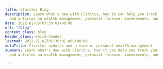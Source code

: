 ```yaml
---
title: Claritus Blog
description: Learn what's new with Claritus, how it can help you track your portfolio,
  and articles on wealth management, personal finance, investments, and more.
date: 2022-01-03T07:30:01+00:00
url: "/blog"
content_class: blog
header_class: white-header
lastmod: 2022-01-02T06:30:01.000+00:00
metaTitle: Claritus updates and a view of personal wealth management | Claritus Blog
summary: Learn what's new with Claritus, how it can help you track your portfolio,
  and articles on wealth management, personal finance, investments, and more.

---
```

